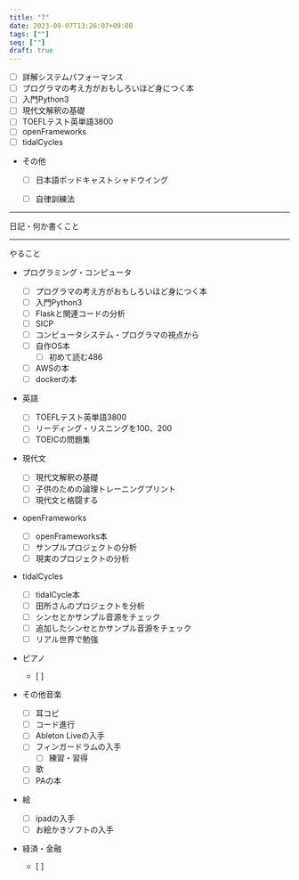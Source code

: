 ```yaml
---
title: "7"
date: 2023-09-07T13:26:07+09:00
tags: [""]
seq: [""]
draft: true
---
```


- [ ] 詳解システムパフォーマンス
- [ ] プログラマの考え方がおもしろいほど身につく本
- [ ] 入門Python3
- [ ] 現代文解釈の基礎
- [ ] TOEFLテスト英単語3800
- [ ] openFrameworks
- [ ] tidalCycles

- その他
  - [ ] 日本語ポッドキャストシャドウイング
  - [ ] 自律訓練法


---------------------------------------------
日記・何か書くこと











----------------------------------------------
やること

- プログラミング・コンピュータ
  - [ ] プログラマの考え方がおもしろいほど身につく本
  - [ ] 入門Python3
  - [ ] Flaskと関連コードの分析
  - [ ] SICP
  - [ ] コンピュータシステム・プログラマの視点から
  - [ ] 自作OS本
    - [ ] 初めて読む486
  - [ ] AWSの本
  - [ ] dockerの本

- 英語
  - [ ] TOEFLテスト英単語3800
  - [ ] リーディング・リスニングを100、200
  - [ ] TOEICの問題集

- 現代文
  - [ ] 現代文解釈の基礎
  - [ ] 子供のための論理トレーニングプリント
  - [ ] 現代文と格闘する

- openFrameworks
  - [ ] openFrameworks本
  - [ ] サンプルプロジェクトの分析
  - [ ] 現実のプロジェクトの分析
  
- tidalCycles
  - [ ] tidalCycle本
  - [ ] 田所さんのプロジェクトを分析
  - [ ] シンセとかサンプル音源をチェック
  - [ ] 追加したシンセとかサンプル音源をチェック
  - [ ] リアル世界で勉強

- ピアノ
  - [ ]

- その他音楽
  - [ ] 耳コピ
  - [ ] コード進行
  - [ ] Ableton Liveの入手
  - [ ] フィンガードラムの入手
    - [ ] 練習・習得
  - [ ] 歌
  - [ ] PAの本

- 絵
  - [ ] ipadの入手
  - [ ] お絵かきソフトの入手
  
- 経済・金融
  - [ ] 